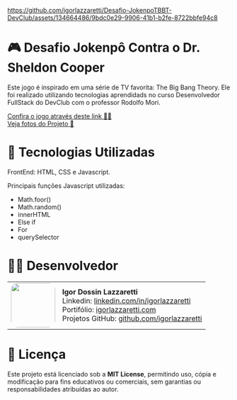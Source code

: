 https://github.com/igorlazzaretti/Desafio-JokenpoTBBT-DevClub/assets/134664486/9bdc0e29-9906-41b1-b2fe-8722bbfe94c8

# 🎮 Desafio Jokenpô Contra o Dr. Sheldon Cooper

Este jogo é inspirado em uma série de TV favorita: The Big Bang Theory. Ele foi realizado utilizando tecnologias aprendidads no curso Desenvolvedor FullStack do DevClub com o professor Rodolfo Mori.

<a target="_blank" href="https://igorlazzaretti.github.io/Desafio-JokenpoTBBT-DevClub/">Confira o jogo através deste link 👨‍💻</a> <br>
<a target="_blank" href="https://flic.kr/s/aHBqjCwg68">Veja fotos do Projeto 📸</a>

# 🚀 Tecnologias Utilizadas
FrontEnd: HTML, CSS e Javascript.

Principais funções Javascript utilizadas:
- Math.foor()
- Math.random()
- innerHTML
- Else if
- For
- querySelector

# 👨‍💻 Desenvolvedor
<table styles="border: none;">
  <tr>
    <td>
      <img src="https://avatars.githubusercontent.com/u/134664486?v=4" width="100" style="border-radius: 15%">
    </td>
    <td>
      <b>Igor Dossin Lazzaretti</b> <br>
      Linkedin: <a href="https://www.linkedin.com/in/igorlazzaretti/">linkedin.com/in/igorlazzaretti</a> <br>
      Portifólio: <a href="https://igorlazzaretti.com/">igorlazzaretti.com</a> <br>
      Projetos GitHub: <a href="https://github.com/igorlazzaretti?tab=repositories">github.com/igorlazzaretti</a>
    </td>
  </tr>
</table>

# 📄 Licença
Este projeto está licenciado sob a **MIT License**, permitindo uso, cópia e modificação para fins educativos ou comerciais, sem garantias ou responsabilidades atribuídas ao autor.

###

<!--
:video_game: Desafio Jokenpô Contra o Dr. Sheldon Cooper
Update: Atualização Readme
 -->